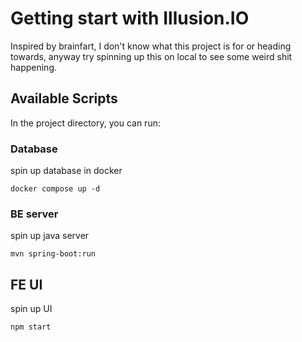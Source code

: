 # Getting start with Illusion.IO
Inspired by brainfart, I don't know what this project is for or heading towards, anyway try spinning up this on local to see some weird shit happening.

## Available Scripts

In the project directory, you can run:


### Database
spin up database in docker
```
docker compose up -d
```
### BE server
spin up java server 
```
mvn spring-boot:run
```

## FE UI
spin up UI
```
npm start
```



